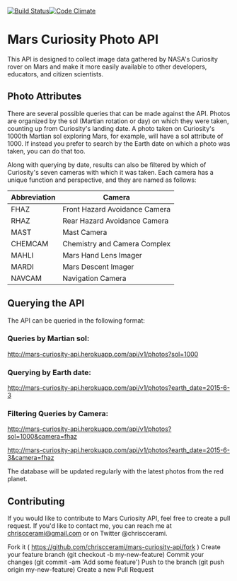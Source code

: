 [![Build Status](https://travis-ci.org/chrisccerami/mars-curiosity-api.svg?branch=master)](https://travis-ci.org/chrisccerami/mars-curiosity-api)[![Code Climate](https://codeclimate.com/github/chrisccerami/mars-curiosity-api/badges/gpa.svg)](https://codeclimate.com/github/chrisccerami/mars-curiosity-api)

# Mars Curiosity Photo API

This API is designed to collect image data gathered by NASA's Curiosity rover on Mars and make it more easily available to other developers, educators, and citizen scientists.

## Photo Attributes

There are several possible queries that can be made against the API. Photos are organized by the sol (Martian rotation or day) on which they were taken, counting up from Curiosity's landing date. A photo taken on Curiosity's 1000th Martian sol exploring Mars, for example, will have a sol attribute of 1000. If instead you prefer to search by the Earth date on which a photo was taken, you can do that too. 

Along with querying by date, results can also be filtered by which of Curiosity's seven cameras with which it was taken. Each camera has a unique function and perspective, and they are named as follows:

  Abbreviation | Camera
  ------------ | ------------------------------
   FHAZ        |  Front Hazard Avoidance Camera
   RHAZ        |  Rear Hazard Avoidance Camera
   MAST        |  Mast Camera
   CHEMCAM     |  Chemistry and Camera Complex
   MAHLI       |  Mars Hand Lens Imager
   MARDI       |  Mars Descent Imager
   NAVCAM      |  Navigation Camera

## Querying the API

The API can be queried in the following format: 

### Queries by Martian sol:
http://mars-curiosity-api.herokuapp.com/api/v1/photos?sol=1000

### Querying by Earth date:
http://mars-curiosity-api.herokuapp.com/api/v1/photos?earth_date=2015-6-3

### Filtering Queries by Camera:
http://mars-curiosity-api.herokuapp.com/api/v1/photos?sol=1000&camera=fhaz

http://mars-curiosity-api.herokuapp.com/api/v1/photos?earth_date=2015-6-3&camera=fhaz


The database will be updated regularly with the latest photos from the red planet.

## Contributing

If you would like to contribute to Mars Curiosity API, feel free to create a pull request. If you'd like to contact me, you can reach me at chrisccerami@gmail.com or on Twitter @chrisccerami.

Fork it ( https://github.com/chrisccerami/mars-curiosity-api/fork )
Create your feature branch (git checkout -b my-new-feature)
Commit your changes (git commit -am 'Add some feature')
Push to the branch (git push origin my-new-feature)
Create a new Pull Request
